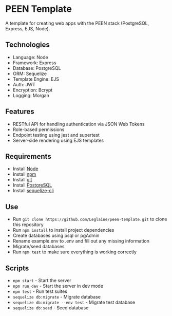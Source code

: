 # PEEN Template

A template for creating web apps with the PEEN stack (PostgreSQL, Express, EJS, Node).

## Technologies

- Language: Node
- Framework: Express
- Database: PostgreSQL
- ORM: Sequelize
- Template Engine: EJS
- Auth: JWT
- Encryption: Bcrypt
- Logging: Morgan

## Features

- RESTful API for handling authentication via JSON Web Tokens
- Role-based permissions
- Endpoint testing using jest and supertest
- Server-side rendering using EJS templates

## Requirements

- Install [Node](https://nodejs.org/en)
- Install [npm](https://www.npmjs.com/)
- Install [git](https://git-scm.com/)
- Install [PostgreSQL](https://www.postgresql.org/)
- Install [sequelize-cli](https://www.npmjs.com/package/sequelize-cli)

## Use

- Run `git clone https://github.com/Leglaine/peen-template.git` to clone this repository
- Run `npm install` to install project dependencies
- Create databases using psql or pgAdmin
- Rename example.env to .env and fill out any missing information
- Migrate/seed databases
- Run `npm test` to make sure everything is working correctly

## Scripts

- `npm start` - Start the server
- `npm run dev` - Start the server in dev mode
- `npm test` - Run test suites
- `sequelize db:migrate` - Migrate database
- `sequelize db:migrate --env test` - Migrate test database
- `sequelize db:seed` - Seed database